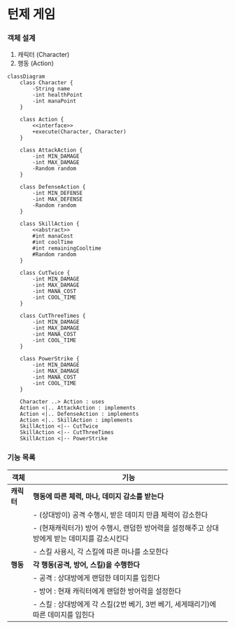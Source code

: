 # 턴제 게임

### 객체 설계
1. 캐릭터 (Character)
2. 행동 (Action)

~~~mermaid
classDiagram
    class Character {
        -String name 
        -int healthPoint
        -int manaPoint
    }

    class Action {
        <<interface>>
        +execute(Character, Character)
    }

    class AttackAction {
        -int MIN_DAMAGE
        -int MAX_DAMAGE
        -Random random
    }

    class DefenseAction {
        -int MIN_DEFENSE
        -int MAX_DEFENSE
        -Random random
    }

    class SkillAction {
        <<abstract>>
        #int manaCost
        #int coolTime
        #int remainingCooltime
        #Random random
    }

    class CutTwice {
        -int MIN_DAMAGE
        -int MAX_DAMAGE
        -int MANA_COST
        -int COOL_TIME
    }

    class CutThreeTimes {
        -int MIN_DAMAGE
        -int MAX_DAMAGE
        -int MANA_COST
        -int COOL_TIME
    }

    class PowerStrike {
        -int MIN_DAMAGE
        -int MAX_DAMAGE
        -int MANA_COST
        -int COOL_TIME
    }

    Character ..> Action : uses
    Action <|.. AttackAction : implements
    Action <|.. DefenseAction : implements
    Action <|.. SkillAction : implements
    SkillAction <|-- CutTwice 
    SkillAction <|-- CutThreeTimes
    SkillAction <|-- PowerStrike
~~~
### 기능 목록
| 객체      | 기능                                                    |
| ------- | ----------------------------------------------------- |
| **캐릭터** | **행동에 따른 체력, 마나, 데미지 감소를 받는다**                          |
|         | - (상대방이) 공격 수행시, 받은 데미지 만큼 체력이 감소한다                   |
|         | - (현재캐릭터가) 방어 수행시, 랜덤한 방어력을 설정해주고 상대방에게 받는 데미지를 감소시킨다 |
|         | - 스킬 사용시, 각 스킬에 따른 마나를 소모한다                           |
| **행동**  |**각 행동(공격, 방어, 스킬)을 수행한다**                          |
|         | - 공격 : 상대방에게 랜덤한 데미지를 입힌다                             |
|         | - 방어 : 현재 캐릭터에게 랜덤한 방어력을 설정한다                         |
|         | - 스킬 : 상대방에게 각 스킬(2번 베기, 3번 베기, 세게때리기)에 따른 데미지를 입힌다   |

